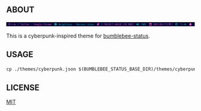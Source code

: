 ## ABOUT
![ScreenShot](./screenshots/ss.png)

This is a cyberpunk-inspired theme for [bumblebee-status](https://github.com/tobi-wan-kenobi/bumblebee-status).

## USAGE

```markdown
cp ./themes/cyberpunk.json $(BUMBLEBEE_STATUS_BASE_DIR)/themes/cyberpunk.json
```

## LICENSE
[MIT](https://github.com/koutarn/bumblebee-status-cyberpunk/blob/master/LICENSE)

